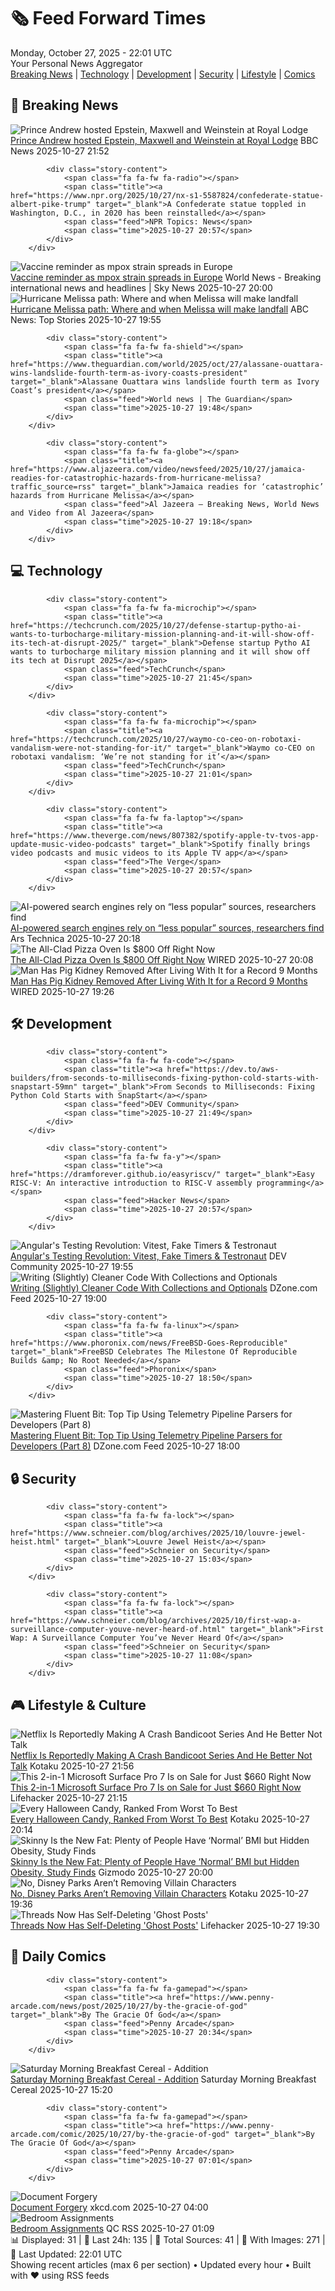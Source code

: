 <!-- Processing 54 RSS feeds at 2025-10-27 22:01:34 UTC -->
<!-- Processing: XKCD -->
<!-- Processing: Penny Arcade -->
<!-- Processing: Garfield -->
<!-- Processing: BBC Breaking News -->
<!-- Processing: NPR News -->
<!-- Processing: Associated Press Breaking -->
<!-- Processing: NBC News Breaking -->
<!-- Processing: Sky News World -->
<!-- Processing: TechCrunch -->
<!-- Processing: The Verge -->
<!-- Processing: Ars Technica -->
<!-- Processing: O'Reilly Radar -->
<!-- Processing: Hacker News -->
<!-- Processing: Dev.to -->
<!-- Processing: StackOverflow Blog -->
<!-- Processing: It's FOSS -->
<!-- Error processing https://itsfoss.com/rss/: The read operation timed out -->
<!-- Processing: OMG! Ubuntu -->
<!-- Processing: DistroWatch -->
<!-- Processing: Red Hat Blog -->
<!-- Processing: Ubuntu Blog -->
<!-- Processing: GitHub Blog -->
<!-- Processing: InfoQ -->
<!-- Processing: DZone -->
<!-- Processing: Coding Horror -->
<!-- Processing: Lifehacker -->
<!-- Processing: Kotaku -->
<!-- Processing: Boing Boing -->
<!-- Generated 12 new posts out of 27 feeds processed -->
<div class="newspaper-header">
    <h1 class="newspaper-title">🗞️ Feed Forward Times</h1>
    <div class="newspaper-date">Monday, October 27, 2025 - 22:01 UTC</div>
    <div class="newspaper-subtitle">Your Personal News Aggregator</div>
</div>

<div class="newspaper-nav">
    <a href="#breaking">Breaking News</a> |
    <a href="#tech">Technology</a> |
    <a href="#dev">Development</a> |
    <a href="#security">Security</a> |
    <a href="#lifestyle">Lifestyle</a> |
    <a href="#webcomics">Comics</a>
</div>

<div class="news-section breaking-news" id="breaking">
<h2 class="section-header">🚨 Breaking News</h2>
<div class="stories-container">
<div class="story">
            <img src="https://ichef.bbci.co.uk/ace/standard/240/cpsprodpb/c553/live/2eb44630-b374-11f0-b2a1-6f537f66f9aa.jpg" alt="Prince Andrew hosted Epstein, Maxwell and Weinstein at Royal Lodge" class="story-image" loading="lazy" onerror="this.style.display='none'">
            <div class="story-content">
                <span class="fa fa-fw fa-flag"></span>
                <span class="title"><a href="https://www.bbc.com/news/articles/c4g7d39n6vgo?at_medium=RSS&at_campaign=rss" target="_blank">Prince Andrew hosted Epstein, Maxwell and Weinstein at Royal Lodge</a></span>
                <span class="feed">BBC News</span>
                <span class="time">2025-10-27 21:52</span>
            </div>
        </div>
<div class="story">
            
            <div class="story-content">
                <span class="fa fa-fw fa-radio"></span>
                <span class="title"><a href="https://www.npr.org/2025/10/27/nx-s1-5587824/confederate-statue-albert-pike-trump" target="_blank">A Confederate statue toppled in Washington, D.C., in 2020 has been reinstalled</a></span>
                <span class="feed">NPR Topics: News</span>
                <span class="time">2025-10-27 20:57</span>
            </div>
        </div>
<div class="story">
            <img src="https://e3.365dm.com/25/10/1920x1080/skynews-mpox-virus-uk_7064009.jpg?20251027161418" alt="Vaccine reminder as mpox strain spreads in Europe" class="story-image" loading="lazy" onerror="this.style.display='none'">
            <div class="story-content">
                <span class="fa fa-fw fa-satellite"></span>
                <span class="title"><a href="https://news.sky.com/story/vaccine-reminder-as-mpox-strain-spreads-in-europe-13458940" target="_blank">Vaccine reminder as mpox strain spreads in Europe</a></span>
                <span class="feed">World News - Breaking international news and headlines | Sky News</span>
                <span class="time">2025-10-27 20:00</span>
            </div>
        </div>
<div class="story">
            <img src="https://s.abcnews.com/images/US/hurricane-melissa-satellite-ht-jef-251027_1761567206714_hpMain_4x3t_384.jpg" alt="Hurricane Melissa path: Where and when Melissa will make landfall" class="story-image" loading="lazy" onerror="this.style.display='none'">
            <div class="story-content">
                <span class="fa fa-fw fa-tv"></span>
                <span class="title"><a href="https://abcnews.go.com/US/hurricane-melissa-path-track-category-5-storm/story?id=126893988" target="_blank">Hurricane Melissa path: Where and when Melissa will make landfall</a></span>
                <span class="feed">ABC News: Top Stories</span>
                <span class="time">2025-10-27 19:55</span>
            </div>
        </div>
<div class="story">
            
            <div class="story-content">
                <span class="fa fa-fw fa-shield"></span>
                <span class="title"><a href="https://www.theguardian.com/world/2025/oct/27/alassane-ouattara-wins-landslide-fourth-term-as-ivory-coasts-president" target="_blank">Alassane Ouattara wins landslide fourth term as Ivory Coast’s president</a></span>
                <span class="feed">World news | The Guardian</span>
                <span class="time">2025-10-27 19:48</span>
            </div>
        </div>
<div class="story">
            
            <div class="story-content">
                <span class="fa fa-fw fa-globe"></span>
                <span class="title"><a href="https://www.aljazeera.com/video/newsfeed/2025/10/27/jamaica-readies-for-catastrophic-hazards-from-hurricane-melissa?traffic_source=rss" target="_blank">Jamaica readies for ‘catastrophic’ hazards from Hurricane Melissa</a></span>
                <span class="feed">Al Jazeera – Breaking News, World News and Video from Al Jazeera</span>
                <span class="time">2025-10-27 19:18</span>
            </div>
        </div>
</div>
</div>
<div class="news-section tech-news" id="tech">
<h2 class="section-header">💻 Technology</h2>
<div class="stories-container">
<div class="story">
            
            <div class="story-content">
                <span class="fa fa-fw fa-microchip"></span>
                <span class="title"><a href="https://techcrunch.com/2025/10/27/defense-startup-pytho-ai-wants-to-turbocharge-military-mission-planning-and-it-will-show-off-its-tech-at-disrupt-2025/" target="_blank">Defense startup Pytho AI wants to turbocharge military mission planning and it will show off its tech at Disrupt 2025</a></span>
                <span class="feed">TechCrunch</span>
                <span class="time">2025-10-27 21:45</span>
            </div>
        </div>
<div class="story">
            
            <div class="story-content">
                <span class="fa fa-fw fa-microchip"></span>
                <span class="title"><a href="https://techcrunch.com/2025/10/27/waymo-co-ceo-on-robotaxi-vandalism-were-not-standing-for-it/" target="_blank">Waymo co-CEO on robotaxi vandalism: ‘We’re not standing for it’</a></span>
                <span class="feed">TechCrunch</span>
                <span class="time">2025-10-27 21:01</span>
            </div>
        </div>
<div class="story">
            
            <div class="story-content">
                <span class="fa fa-fw fa-laptop"></span>
                <span class="title"><a href="https://www.theverge.com/news/807382/spotify-apple-tv-tvos-app-update-music-video-podcasts" target="_blank">Spotify finally brings video podcasts and music videos to its Apple TV app</a></span>
                <span class="feed">The Verge</span>
                <span class="time">2025-10-27 20:57</span>
            </div>
        </div>
<div class="story">
            <img src="https://cdn.arstechnica.net/wp-content/uploads/2025/10/GettyImages-184366155-500x500.jpg" alt="AI-powered search engines rely on “less popular” sources, researchers find" class="story-image" loading="lazy" onerror="this.style.display='none'">
            <div class="story-content">
                <span class="fa fa-fw fa-cog"></span>
                <span class="title"><a href="https://arstechnica.com/ai/2025/10/ai-powered-search-engines-rely-on-less-popular-sources-researchers-find/" target="_blank">AI-powered search engines rely on “less popular” sources, researchers find</a></span>
                <span class="feed">Ars Technica</span>
                <span class="time">2025-10-27 20:18</span>
            </div>
        </div>
<div class="story">
            <img src="https://media.wired.com/photos/68ffd002912f31ccdaa888c6/master/pass/All%20Clad%20Glass%20Pizza%20OVen.png" alt="The All-Clad Pizza Oven Is $800 Off Right Now" class="story-image" loading="lazy" onerror="this.style.display='none'">
            <div class="story-content">
                <span class="fa fa-fw fa-bolt"></span>
                <span class="title"><a href="https://www.wired.com/story/all-clad-pizza-oven-deal-october-2025/" target="_blank">The All-Clad Pizza Oven Is $800 Off Right Now</a></span>
                <span class="feed">WIRED</span>
                <span class="time">2025-10-27 20:08</span>
            </div>
        </div>
<div class="story">
            <img src="https://media.wired.com/photos/68ffc53f4e6d80728dd90cdc/master/pass/20250201_kaf_discharge_008_srgb.jpg" alt="Man Has Pig Kidney Removed After Living With It for a Record 9 Months" class="story-image" loading="lazy" onerror="this.style.display='none'">
            <div class="story-content">
                <span class="fa fa-fw fa-bolt"></span>
                <span class="title"><a href="https://www.wired.com/story/man-has-pig-kidney-removed-after-living-with-it-for-a-record-9-months/" target="_blank">Man Has Pig Kidney Removed After Living With It for a Record 9 Months</a></span>
                <span class="feed">WIRED</span>
                <span class="time">2025-10-27 19:26</span>
            </div>
        </div>
</div>
</div>
<div class="news-section dev-news" id="dev">
<h2 class="section-header">🛠️ Development</h2>
<div class="stories-container">
<div class="story">
            
            <div class="story-content">
                <span class="fa fa-fw fa-code"></span>
                <span class="title"><a href="https://dev.to/aws-builders/from-seconds-to-milliseconds-fixing-python-cold-starts-with-snapstart-59mn" target="_blank">From Seconds to Milliseconds: Fixing Python Cold Starts with SnapStart</a></span>
                <span class="feed">DEV Community</span>
                <span class="time">2025-10-27 21:49</span>
            </div>
        </div>
<div class="story">
            
            <div class="story-content">
                <span class="fa fa-fw fa-y"></span>
                <span class="title"><a href="https://dramforever.github.io/easyriscv/" target="_blank">Easy RISC-V: An interactive introduction to RISC-V assembly programming</a></span>
                <span class="feed">Hacker News</span>
                <span class="time">2025-10-27 20:57</span>
            </div>
        </div>
<div class="story">
            <img src="https://media2.dev.to/dynamic/image/width=800%2Cheight=%2Cfit=scale-down%2Cgravity=auto%2Cformat=auto/https%3A%2F%2Fdev-to-uploads.s3.amazonaws.com%2Fuploads%2Farticles%2F717whlnmzld0zbw0b93m.png" alt="Angular&#x27;s Testing Revolution: Vitest, Fake Timers &amp; Testronaut" class="story-image" loading="lazy" onerror="this.style.display='none'">
            <div class="story-content">
                <span class="fa fa-fw fa-code"></span>
                <span class="title"><a href="https://dev.to/rainerhahnekamp/angulars-testing-revolution-vitest-fake-timers-testronaut-2bnj" target="_blank">Angular&#x27;s Testing Revolution: Vitest, Fake Timers &amp; Testronaut</a></span>
                <span class="feed">DEV Community</span>
                <span class="time">2025-10-27 19:55</span>
            </div>
        </div>
<div class="story">
            <img src="https://dz2cdn1.dzone.com/thumbnail?fid=18716173&w=600" alt="Writing (Slightly) Cleaner Code With Collections and Optionals" class="story-image" loading="lazy" onerror="this.style.display='none'">
            <div class="story-content">
                <span class="fa fa-fw fa-newspaper"></span>
                <span class="title"><a href="https://dzone.com/articles/cleaner-code-with-collections-and-optionals" target="_blank">Writing (Slightly) Cleaner Code With Collections and Optionals</a></span>
                <span class="feed">DZone.com Feed</span>
                <span class="time">2025-10-27 19:00</span>
            </div>
        </div>
<div class="story">
            
            <div class="story-content">
                <span class="fa fa-fw fa-linux"></span>
                <span class="title"><a href="https://www.phoronix.com/news/FreeBSD-Goes-Reproducible" target="_blank">FreeBSD Celebrates The Milestone Of Reproducible Builds &amp; No Root Needed</a></span>
                <span class="feed">Phoronix</span>
                <span class="time">2025-10-27 18:50</span>
            </div>
        </div>
<div class="story">
            <img src="https://dz2cdn1.dzone.com/thumbnail?fid=18716151&w=600" alt="Mastering Fluent Bit: Top Tip Using Telemetry Pipeline Parsers for Developers (Part 8)" class="story-image" loading="lazy" onerror="this.style.display='none'">
            <div class="story-content">
                <span class="fa fa-fw fa-newspaper"></span>
                <span class="title"><a href="https://dzone.com/articles/telemetry-pipeline-parsers-for-developers" target="_blank">Mastering Fluent Bit: Top Tip Using Telemetry Pipeline Parsers for Developers (Part 8)</a></span>
                <span class="feed">DZone.com Feed</span>
                <span class="time">2025-10-27 18:00</span>
            </div>
        </div>
</div>
</div>
<div class="news-section security-news" id="security">
<h2 class="section-header">🔒 Security</h2>
<div class="stories-container">
<div class="story">
            
            <div class="story-content">
                <span class="fa fa-fw fa-lock"></span>
                <span class="title"><a href="https://www.schneier.com/blog/archives/2025/10/louvre-jewel-heist.html" target="_blank">Louvre Jewel Heist</a></span>
                <span class="feed">Schneier on Security</span>
                <span class="time">2025-10-27 15:03</span>
            </div>
        </div>
<div class="story">
            
            <div class="story-content">
                <span class="fa fa-fw fa-lock"></span>
                <span class="title"><a href="https://www.schneier.com/blog/archives/2025/10/first-wap-a-surveillance-computer-youve-never-heard-of.html" target="_blank">First Wap: A Surveillance Computer You’ve Never Heard Of</a></span>
                <span class="feed">Schneier on Security</span>
                <span class="time">2025-10-27 11:08</span>
            </div>
        </div>
</div>
</div>
<div class="news-section lifestyle-news" id="lifestyle">
<h2 class="section-header">🎮 Lifestyle & Culture</h2>
<div class="stories-container">
<div class="story">
            <img src="https://kotaku.com/app/uploads/2024/02/180700c4c018ae976ce6a9119c00f35e-1280x720.jpg" alt="Netflix Is Reportedly Making A Crash Bandicoot Series And He Better Not Talk" class="story-image" loading="lazy" onerror="this.style.display='none'">
            <div class="story-content">
                <span class="fa fa-fw fa-gamepad"></span>
                <span class="title"><a href="https://kotaku.com/netflix-making-crash-bandicoot-animated-series-talking-report-cartoon-2000639396" target="_blank">Netflix Is Reportedly Making A Crash Bandicoot Series And He Better Not Talk</a></span>
                <span class="feed">Kotaku</span>
                <span class="time">2025-10-27 21:56</span>
            </div>
        </div>
<div class="story">
            <img src="https://lifehacker.com/imagery/articles/01K6A2B82HMG1K4WMF3H08330T/hero-image.png" alt="This 2-in-1 Microsoft Surface Pro 7 Is on Sale for Just $660 Right Now" class="story-image" loading="lazy" onerror="this.style.display='none'">
            <div class="story-content">
                <span class="fa fa-fw fa-life-ring"></span>
                <span class="title"><a href="https://lifehacker.com/tech/microsoft-surface-pro-7-stacksocial-sale-october-2025?utm_medium=RSS" target="_blank">This 2-in-1 Microsoft Surface Pro 7 Is on Sale for Just $660 Right Now</a></span>
                <span class="feed">Lifehacker</span>
                <span class="time">2025-10-27 21:15</span>
            </div>
        </div>
<div class="story">
            <img src="https://kotaku.com/app/uploads/2024/10/2489ccab6d4921c8b6ef0ba76d6cde5c.jpg" alt="Every Halloween Candy, Ranked From Worst To Best" class="story-image" loading="lazy" onerror="this.style.display='none'">
            <div class="story-content">
                <span class="fa fa-fw fa-gamepad"></span>
                <span class="title"><a href="https://kotaku.com/halloween-candy-ranking-worst-best-list-chocolate-bar-1851679251" target="_blank">Every Halloween Candy, Ranked From Worst To Best</a></span>
                <span class="feed">Kotaku</span>
                <span class="time">2025-10-27 20:14</span>
            </div>
        </div>
<div class="story">
            <img src="https://gizmodo.com/app/uploads/2025/10/waistmeasurement-1280x853.jpg" alt="Skinny Is the New Fat: Plenty of People Have ‘Normal’ BMI but Hidden Obesity, Study Finds" class="story-image" loading="lazy" onerror="this.style.display='none'">
            <div class="story-content">
                <span class="fa fa-fw fa-computer"></span>
                <span class="title"><a href="https://gizmodo.com/skinny-is-the-new-fat-plenty-of-people-have-normal-bmi-but-hidden-obesity-study-finds-2000677510" target="_blank">Skinny Is the New Fat: Plenty of People Have ‘Normal’ BMI but Hidden Obesity, Study Finds</a></span>
                <span class="feed">Gizmodo</span>
                <span class="time">2025-10-27 20:00</span>
            </div>
        </div>
<div class="story">
            <img src="https://kotaku.com/app/uploads/2025/10/disne-1280x720.jpg" alt="No, Disney Parks Aren’t Removing Villain Characters" class="story-image" loading="lazy" onerror="this.style.display='none'">
            <div class="story-content">
                <span class="fa fa-fw fa-gamepad"></span>
                <span class="title"><a href="https://kotaku.com/disney-parks-removing-villain-characters-evil-queen-real-true-rumors-debunked-2000639339" target="_blank">No, Disney Parks Aren’t Removing Villain Characters</a></span>
                <span class="feed">Kotaku</span>
                <span class="time">2025-10-27 19:36</span>
            </div>
        </div>
<div class="story">
            <img src="https://lifehacker.com/imagery/articles/01K8KEGGPX565ZPK5W6JEM6D2W/hero-image.webp" alt="Threads Now Has Self-Deleting &#x27;Ghost Posts&#x27;" class="story-image" loading="lazy" onerror="this.style.display='none'">
            <div class="story-content">
                <span class="fa fa-fw fa-life-ring"></span>
                <span class="title"><a href="https://lifehacker.com/tech/threads-now-has-self-deleting-posts?utm_medium=RSS" target="_blank">Threads Now Has Self-Deleting &#x27;Ghost Posts&#x27;</a></span>
                <span class="feed">Lifehacker</span>
                <span class="time">2025-10-27 19:30</span>
            </div>
        </div>
</div>
</div>
<div class="news-section webcomics-section" id="webcomics">
<h2 class="section-header">🎨 Daily Comics</h2>
<div class="stories-container">
<div class="story">
            
            <div class="story-content">
                <span class="fa fa-fw fa-gamepad"></span>
                <span class="title"><a href="https://www.penny-arcade.com/news/post/2025/10/27/by-the-gracie-of-god" target="_blank">By The Gracie Of God</a></span>
                <span class="feed">Penny Arcade</span>
                <span class="time">2025-10-27 20:34</span>
            </div>
        </div>
<div class="story">
            <img src="https://www.smbc-comics.com/comics/1761521776-20251027 (1).png" alt="Saturday Morning Breakfast Cereal - Addition" class="story-image" loading="lazy" onerror="this.style.display='none'">
            <div class="story-content">
                <span class="fa fa-fw fa-smile"></span>
                <span class="title"><a href="https://www.smbc-comics.com/comic/addition" target="_blank">Saturday Morning Breakfast Cereal - Addition</a></span>
                <span class="feed">Saturday Morning Breakfast Cereal</span>
                <span class="time">2025-10-27 15:20</span>
            </div>
        </div>
<div class="story">
            
            <div class="story-content">
                <span class="fa fa-fw fa-gamepad"></span>
                <span class="title"><a href="https://www.penny-arcade.com/comic/2025/10/27/by-the-gracie-of-god" target="_blank">By The Gracie Of God</a></span>
                <span class="feed">Penny Arcade</span>
                <span class="time">2025-10-27 07:01</span>
            </div>
        </div>
<div class="story">
            <img src="https://imgs.xkcd.com/comics/document_forgery.png" alt="Document Forgery" class="story-image" loading="lazy" onerror="this.style.display='none'">
            <div class="story-content">
                <span class="fa fa-fw fa-laugh"></span>
                <span class="title"><a href="https://xkcd.com/3160/" target="_blank">Document Forgery</a></span>
                <span class="feed">xkcd.com</span>
                <span class="time">2025-10-27 04:00</span>
            </div>
        </div>
<div class="story">
            <img src="http://www.questionablecontent.net/comics/5687.png" alt="Bedroom Assignments" class="story-image" loading="lazy" onerror="this.style.display='none'">
            <div class="story-content">
                <span class="fa fa-fw fa-music"></span>
                <span class="title"><a href="http://questionablecontent.net/view.php?comic=5687" target="_blank">Bedroom Assignments</a></span>
                <span class="feed">QC RSS</span>
                <span class="time">2025-10-27 01:09</span>
            </div>
        </div>
</div>
</div>

<div class="newspaper-footer">
    <div class="stats">
        📊 Displayed: 31 | 📅 Last 24h: 135 | 📡 Total Sources: 41 | 📸 With Images: 271 |
        🔄 Last Updated: 22:01 UTC
    </div>
    <div class="footer-note">
        Showing recent articles (max 6 per section) • Updated every hour • Built with ❤️ using RSS feeds
    </div>
</div>
